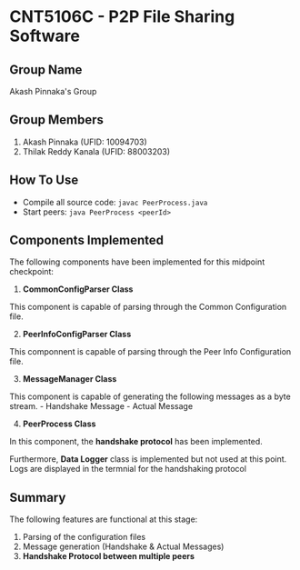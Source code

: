 # CNT5106C - P2P File Sharing Software

## Group Name
Akash Pinnaka's Group

## Group Members
1. Akash Pinnaka (UFID: 10094703)
2. Thilak Reddy Kanala (UFID: 88003203)

## How To Use
- Compile all source code: `javac PeerProcess.java`
- Start peers: `java PeerProcess <peerId>`

## Components Implemented

The following components have been implemented for this midpoint checkpoint:

1. **CommonConfigParser Class**

This component is capable of parsing through the Common Configuration file.


2. **PeerInfoConfigParser Class**

This componnent is capable of parsing through the  Peer Info Configuration file.

3. **MessageManager Class**

This component is capable of generating the following messages as a byte stream.
    - Handshake Message
    - Actual Message

4. **PeerProcess Class**

In this component, the **handshake protocol** has been implemented. 

Furthermore, **Data Logger** class is implemented but not used at this point. Logs are displayed in the termnial for the handshaking protocol

## Summary
The following features are functional at this stage:
1. Parsing of the configuration files
2. Message generation (Handshake & Actual Messages)
3. **Handshake Protocol between multiple peers**

